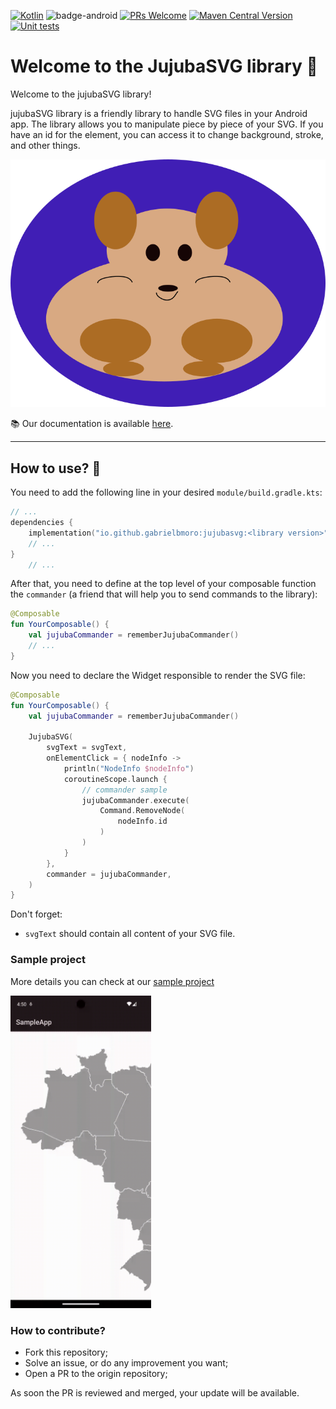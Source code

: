 [![Kotlin](https://img.shields.io/badge/kotlin-1.9.23-blue.svg?logo=kotlin)](http://kotlinlang.org)
![badge-android](http://img.shields.io/badge/platform-android-6EDB8D.svg?style=flat)
[![PRs Welcome](https://img.shields.io/badge/PRs-welcome-brightgreen.svg)](https://github.com/CodandoTV/jujubaSVG/issues)
[![Maven Central Version](https://img.shields.io/maven-central/v/io.github.gabrielbmoro/jujubasvg)](https://central.sonatype.com/artifact/io.github.gabrielbmoro/jujubasvg)
[![Unit tests](https://github.com/CodandoTV/jujubaSVG/actions/workflows/pr.yml/badge.svg)](https://github.com/CodandoTV/jujubaSVG/actions/workflows/pr.yml)

# Welcome to the JujubaSVG library 👋

Welcome to the jujubaSVG library!

jujubaSVG library is a friendly library to handle SVG files in your Android app. The library allows you to manipulate piece by piece of your SVG. If you have an id for the element, you can access it to change background, stroke, and other things.

<img src="img/jujuba-icon.svg" />

📚 Our documentation is available [here](https://github.com/gabrielbmoro/jujubaSVG/wiki).

---


## How to use? 🤔

You need to add the following line in your desired `module/build.gradle.kts`:

```kotlin
// ...
dependencies {
    implementation("io.github.gabrielbmoro:jujubasvg:<library version>")
    // ...
}
    // ...
```

After that, you need to define at the top level of your composable function the
`commander` (a friend that will help you to send commands to the library):

```kotlin
@Composable
fun YourComposable() {
    val jujubaCommander = rememberJujubaCommander()
    // ...
}
```

Now you need to declare the Widget responsible to render the SVG file:

```kotlin
@Composable
fun YourComposable() {
    val jujubaCommander = rememberJujubaCommander()

    JujubaSVG(
        svgText = svgText,
        onElementClick = { nodeInfo ->
            println("NodeInfo $nodeInfo")
            coroutineScope.launch {
                // commander sample
                jujubaCommander.execute(
                    Command.RemoveNode(
                        nodeInfo.id
                    )
                )
            }
        },
        commander = jujubaCommander,
    )
}
```

Don't forget:

- `svgText` should contain all content of your SVG file.

### Sample project

More details you can check at our [sample project](sampleApp)

<img src="img/teaser.gif" height="500"  alt="teaser showing the app working with SVG image, where onClick deletes a State from Brazil."/>

### How to contribute?

- Fork this repository;
- Solve an issue, or do any improvement you want;
- Open a PR to the origin repository;

As soon the PR is reviewed and merged, your update will be available.
